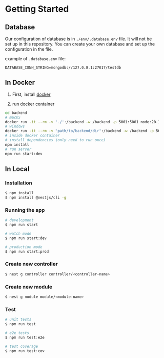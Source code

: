 # Getting Started

## Database
Our configuration of database is in `./env/.database.env` file. It will not be set up in this repository. 
You can create your own database and set up the configuration in the file.

example of `.database.env` file:
```env
DATABASE_CONN_STRING=mongodb://127.0.0.1:27017/testdb
```

## In Docker

1. First, install [docker](https://docs.docker.com/get-docker/)

2. run docker container

```bash
cd backend
# macOS
docker run -it --rm -v './':/backend -w /backend -p 5001:5001 node:20.11-slim /bin/bash
# windows
docker run -it --rm -v "path/to/backend/dir":/backend -w /backend -p 5001:5001 node:20.11-slim /bin/bash
# inside docker container
# install dependencies (only need to run once)
npm install
# run server
npm run start:dev
```
## In Local

### Installation

```bash
$ npm install
$ npm install @nestjs/cli -g
```

### Running the app

```bash
# development
$ npm run start

# watch mode
$ npm run start:dev

# production mode
$ npm run start:prod
```

### Create new controller

```bash
$ nest g controller controller/<controller-name>
```

### Create new module

```bash
$ nest g module module/<module-name>
```

### Test

```bash
# unit tests
$ npm run test

# e2e tests
$ npm run test:e2e

# test coverage
$ npm run test:cov
```